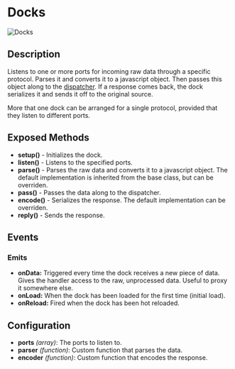 # Docks

![Docks](http://i.imgur.com/J51dAYv.png)


## Description

Listens to one or more ports for incoming raw data through a specific protocol. Parses it and converts it to a javascript object. Then passes this object along to the [dispatcher](dispatcher.md). If a response comes back, the dock serializes it and sends it off to the original source.

More that one dock can be arranged for a single protocol, provided that they listen to different ports.


## Exposed Methods

- **setup()** - Initializes the dock.
- **listen()** - Listens to the specified ports.
- **parse()** - Parses the raw data and converts it to a javascript object. The default implementation is inherited from the base class, but can be overriden.
- **pass()** - Passes the data along to the dispatcher.
- **encode()** - Serializes the response. The default implementation can be overriden.
- **reply()** - Sends the response.


## Events

### Emits
- **onData:** Triggered every time the dock receives a new piece of data. Gives the handler access to the raw, unprocessed data. Useful to proxy it somewhere else.
- **onLoad:** When the dock has been loaded for the first time (initial load).
- **onReload:** Fired when the dock has been hot reloaded.


## Configuration

- **ports** *(array)*: The ports to listen to.
- **parser** *(function)*: Custom function that parses the data.
- **encoder** *(function)*: Custom function that encodes the response.